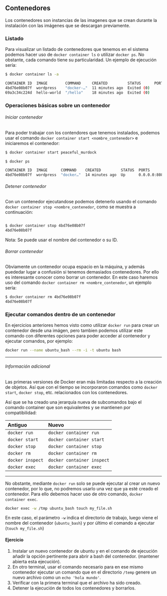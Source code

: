 ## Contenedores

Los contenedores son instancias de las imagenes que se crean durante la instalación con las imágenes que se descargan previamente.

### Listado

Para visualizar un listado de contenedores que tenemos en el sistema podemos hacer uso de `docker container ls` o utilizar `docker ps`. No obstante, cada comando tiene su particularidad. Un ejemplo de ejecución sería:

```bash
$ docker container ls -a

CONTAINER ID  IMAGE        COMMAND     CREATED         STATUS      PORTS  NAMES
4bd76e08b07f  wordpress    "docker-…"  11 minutes ago  Exited (0)         peaceful_murdock
69a3c34c224d  hello-world  "/hello"    18 minutes ago  Exited (0)         blissful_goldwasser
```

### Operaciones básicas sobre un contenedor

###### Iniciar contenedor
Para poder trabajar con los contendores que tenemos instalados, podemos usar el comando `docker container start <nombre_contenedor>` e iniciaremos el contenedor:

```bash
$ docker container start peaceful_murdock 

$ docker ps

CONTAINER ID  IMAGE      COMMAND    CREATED         STATUS  PORTS                 NAMES
4bd76e08b07f  wordpress  "docker…"  14 minutes ago  Up      0.0.0.0:8080->80/tcp  peaceful_murdock
```
###### Detener contenedor
Con un contenedor ejecutandose podemos detenerlo usando el comando `docker container stop <nombre_contenedor`, como se muestra a continuación:

```bash

$ docker container stop 4bd76e08b07f
4bd76e08b07f
```
Nota: Se puede usar el nombre del contenedor o su ID.

###### Borrar contenedor

Obviamente un contenedor ocupa espacio en la máquina, y además puededar lugar a confusión si tenemos demasiados contenedores. Por ello es interesante conocer como borrar un contenedor. En este caso haremos uso del comando `docker container rm <nombre_contenedor`, un ejemplo sería:

```bash
$ docker container rm 4bd76e08b07f
4bd76e08b07f
```

### Ejecutar comandos dentro de un contenedor

En ejercicios anteriores hemos visto como utilizar `docker run` para crear un contenedor desde una imágen, pero tambien podemos utilizar este comando con diferentes opciones para poder acceder al contenedor y ejecutar comandos, por ejemplo:

```bash
docker run --name ubuntu_bash --rm -i -t ubuntu bash
```

------------
###### Información adicional

Las primeras versiones de Docker eran más limitadas respecto a la creación de objetos. Así que con el tiempo se incorporaron comandos como `docker start`, `docker stop`, etc. relacionados con los contenedores.

Así que se ha creado una jerarquía nueva de subcomandos bajo el comando container que son equivalentes y se mantienen por compatibilidad:

|Antiguo   | Nuevo  |
| :------------ | :------------ |
| `docker run`  | `docker container run`  |
| `docker start`  | `docker container start`  |
| `docker stop`  | `docker container stop`  |
| `docker rm`  | `docker container rm`  |
| `docker inspect`  | `docker container inspect`  |
| `docker exec`  | `docker container exec`  |


------------

No obstante, mediante `docker run` solo se puede ejecutar al crear un nuevo contenedor, por lo que, no podremos usarlo una vez que ya esté creado el contenedor. Para ello debemos hacer uso de otro comando, `docker container exec`.

```bash
docker exec -w /tmp ubuntu_bash touch my_file.sh
```

En este caso, el parámetro `-w` indica el directorio de trabajo, luego viene el nombre del contenedor (`ubuntu_bash`) y por último el comando a ejecutar (`touch my_file.sh`)

#### Ejercicio
1. Instalar un nuevo contenedor de ubuntu y en el comando de ejecución añadir la opción pertinente para abrir a bash del contenedor. (mantener abierta esta ejecución).
2. En otro terminal, usar el comando necesario para en ese mismo contenedor ejecutar un comando que en el directorio `/temp` genere un nuevo archivo como un `echo 'hola mundo'`.
3. Verificar con la primera terminal que el archivo ha sido creado.
4. Detener la ejecución de todos los contenedores y borrarlos.
